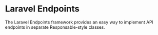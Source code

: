 # Laravel Endpoints

The Laravel Endpoints framework provides an easy way to
implement API endpoints in separate Responsable-style classes.
